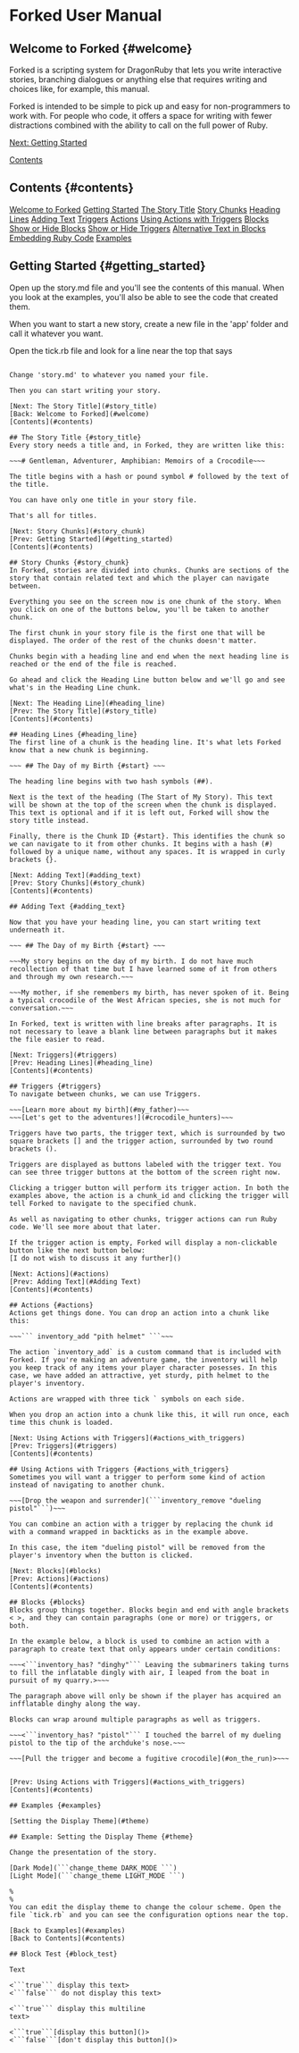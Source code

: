 # Forked User Manual

## Welcome to Forked {#welcome}

Forked is a scripting system for DragonRuby that lets you write interactive stories, branching dialogues or anything else that requires writing and choices like, for example, this manual.

Forked is intended to be simple to pick up and easy for non-programmers to work with. For people who code, it offers a space for writing with fewer distractions combined with the ability to call on the full power of Ruby.

[Next: Getting Started](#getting_started)

[Contents](#contents)

## Contents {#contents}

[Welcome to Forked](#welcome)
[Getting Started](#getting_started)
[The Story Title](#story_title)
[Story Chunks](#story_chunk)
[Heading Lines](#heading_line)
[Adding Text](#adding_text)
[Triggers](#triggers)
[Actions](#actions)
[Using Actions with Triggers](#actions_with_triggers)
[Blocks](#blocks)
[Show or Hide Blocks]()
[Show or Hide Triggers]()
[Alternative Text in Blocks]()
[Embedding Ruby Code]()
[Examples](#examples)



## Getting Started {#getting_started}

Open up the story.md file and you'll see the contents of this manual. When you look at the examples, you'll also be able to see the code that created them.

When you want to start a new story, create a new file in the 'app' folder and call it whatever you want.

Open the tick.rb file and look for a line near the top that says

~~~STORY_FILE = 'app/story.md'~~~

Change 'story.md' to whatever you named your file.

Then you can start writing your story.

[Next: The Story Title](#story_title)  
[Back: Welcome to Forked](#welcome)  
[Contents](#contents)

## The Story Title {#story_title}
Every story needs a title and, in Forked, they are written like this:

~~~# Gentleman, Adventurer, Amphibian: Memoirs of a Crocodile~~~

The title begins with a hash or pound symbol # followed by the text of the title.

You can have only one title in your story file.

That's all for titles.

[Next: Story Chunks](#story_chunk)
[Prev: Getting Started](#getting_started)
[Contents](#contents)

## Story Chunks {#story_chunk}
In Forked, stories are divided into chunks. Chunks are sections of the story that contain related text and which the player can navigate between.

Everything you see on the screen now is one chunk of the story. When you click on one of the buttons below, you'll be taken to another chunk.

The first chunk in your story file is the first one that will be displayed. The order of the rest of the chunks doesn't matter.

Chunks begin with a heading line and end when the next heading line is reached or the end of the file is reached.

Go ahead and click the Heading Line button below and we'll go and see what's in the Heading Line chunk.

[Next: The Heading Line](#heading_line)
[Prev: The Story Title](#story_title)
[Contents](#contents)

## Heading Lines {#heading_line}
The first line of a chunk is the heading line. It's what lets Forked know that a new chunk is beginning.

~~~ ## The Day of my Birth {#start} ~~~

The heading line begins with two hash symbols (##). 

Next is the text of the heading (The Start of My Story). This text will be shown at the top of the screen when the chunk is displayed. This text is optional and if it is left out, Forked will show the story title instead.

Finally, there is the Chunk ID {#start}. This identifies the chunk so we can navigate to it from other chunks. It begins with a hash (#) followed by a unique name, without any spaces. It is wrapped in curly brackets {}.

[Next: Adding Text](#adding_text)
[Prev: Story Chunks](#story_chunk)
[Contents](#contents)

## Adding Text {#adding_text}

Now that you have your heading line, you can start writing text underneath it.

~~~ ## The Day of my Birth {#start} ~~~

~~~My story begins on the day of my birth. I do not have much recollection of that time but I have learned some of it from others and through my own research.~~~

~~~My mother, if she remembers my birth, has never spoken of it. Being a typical crocodile of the West African species, she is not much for conversation.~~~

In Forked, text is written with line breaks after paragraphs. It is not necessary to leave a blank line between paragraphs but it makes the file easier to read.

[Next: Triggers](#triggers)
[Prev: Heading Lines](#heading_line)
[Contents](#contents)

## Triggers {#triggers}
To navigate between chunks, we can use Triggers.

~~~[Learn more about my birth](#my_father)~~~
~~~[Let's get to the adventures!](#crocodile_hunters)~~~

Triggers have two parts, the trigger text, which is surrounded by two square brackets [] and the trigger action, surrounded by two round brackets ().

Triggers are displayed as buttons labeled with the trigger text. You can see three trigger buttons at the bottom of the screen right now. 

Clicking a trigger button will perform its trigger action. In both the examples above, the action is a chunk_id and clicking the trigger will tell Forked to navigate to the specified chunk.

As well as navigating to other chunks, trigger actions can run Ruby code. We'll see more about that later.

If the trigger action is empty, Forked will display a non-clickable button like the next button below:
[I do not wish to discuss it any further]()

[Next: Actions](#actions)
[Prev: Adding Text](#Adding Text)
[Contents](#contents)

## Actions {#actions}
Actions get things done. You can drop an action into a chunk like this:

~~~``` inventory_add "pith helmet" ```~~~

The action `inventory_add` is a custom command that is included with Forked. If you're making an adventure game, the inventory will help you keep track of any items your player character posesses. In this case, we have added an attractive, yet sturdy, pith helmet to the player's inventory.

Actions are wrapped with three tick ` symbols on each side. 

When you drop an action into a chunk like this, it will run once, each time this chunk is loaded.

[Next: Using Actions with Triggers](#actions_with_triggers)
[Prev: Triggers](#triggers)
[Contents](#contents)

## Using Actions with Triggers {#actions_with_triggers}
Sometimes you will want a trigger to perform some kind of action instead of navigating to another chunk.

~~~[Drop the weapon and surrender](```inventory_remove "dueling pistol"```)~~~

You can combine an action with a trigger by replacing the chunk id with a command wrapped in backticks as in the example above.

In this case, the item "dueling pistol" will be removed from the player's inventory when the button is clicked.

[Next: Blocks](#blocks)
[Prev: Actions](#actions)
[Contents](#contents)

## Blocks {#blocks}
Blocks group things together. Blocks begin and end with angle brackets < >, and they can contain paragraphs (one or more) or triggers, or both. 

In the example below, a block is used to combine an action with a paragraph to create text that only appears under certain conditions:

~~~<```inventory_has? "dinghy"``` Leaving the submariners taking turns to fill the inflatable dingly with air, I leaped from the boat in pursuit of my quarry.>~~~

The paragraph above will only be shown if the player has acquired an infflatable dinghy along the way.

Blocks can wrap around multiple paragraphs as well as triggers.

~~~<```inventory_has? "pistol"``` I touched the barrel of my dueling pistol to the tip of the archduke's nose.~~~

~~~[Pull the trigger and become a fugitive crocodile](#on_the_run)>~~~


[Prev: Using Actions with Triggers](#actions_with_triggers)
[Contents](#contents)

## Examples {#examples}

[Setting the Display Theme](#theme)

## Example: Setting the Display Theme {#theme}

Change the presentation of the story.

[Dark Mode](```change_theme DARK_MODE ```)
[Light Mode](```change_theme LIGHT_MODE ```)

%
%
You can edit the display theme to change the colour scheme. Open the file `tick.rb` and you can see the configuration options near the top.

[Back to Examples](#examples)
[Back to Contents](#contents)

## Block Test {#block_test}

Text

<```true``` display this text>
<```false``` do not display this text>

<```true``` display this multiline
text>

<```true```[display this button]()>
<```false```[don't display this button]()>